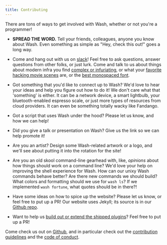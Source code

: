 ```yaml
---
title: Contributing
---
```


There are tons of ways to get involved with Wash, whether or not you're a programmer!

- **SPREAD THE WORD.** Tell your friends, colleagues, anyone you know about Wash. Even something as simple as "Hey, check this out!" goes a long way.

- Come and hang out with us on [slack](https://puppetcommunity.slack.com/app_redirect?channel=wash)! Feel free to ask questions, answer questions from other folks, or just lurk. Come and talk to us about things about modern infra you find [complex or infuriating](https://landscape.cncf.io/), or what your [favorite hacking movie scenes](https://www.youtube.com/watch?v=u1ds9ceg-vy) are, or the [best monospaced font](https://fonts.google.com/specimen/inconsolata).

- Got something that you'd like to connect up to Wash? We'd love to hear your ideas and help you figure out how to do it! We don't care what that 'something' is either. It can be a network device, a smart lightbulb, your bluetooth-enabled espresso scale, or just more types of resources from cloud providers. It can even be something totally wacky like Fandango.

- Got a script that uses Wash under the hood? Please let us know, and how we can help!

- Did you give a talk or presentation on Wash? Give us the link so we can help promote it!

- Are you an artist? Design some Wash-related artwork or a logo, and we'll see about putting it into the rotation for the site!

- Are you an old skool command-line gearhead with, like, *opinions* about how things should work on a command line? We'd love your help on improving the shell experience for Wash. How can our unixy Wash commands behave better? Are there new commands we should build? What colors and formatting should we use for `wash ls`? If we implemented `wash fortune`, what quotes should be in there?!

- Have some ideas on how to spice up the website? Please let us know, or feel free to put up a PR! Our website uses Jekyll; its source is in our [Github repo](https://github.com/puppetlabs/wash/tree/master/docs).

- Want to help us [build out or extend the shipped plugins](https://github.com/puppetlabs/wash/blob/master/CORE_PLUGIN_DEVELOPMENT.md)? Feel free to put up a PR!

Come check us out on [Github](https://github.com/puppetlabs/wash), and in particular check out the [contribution guidelines](https://github.com/puppetlabs/wash/blob/master/contributing.md) and the [code of conduct](https://github.com/puppetlabs/wash/blob/master/code_of_conduct.md).
